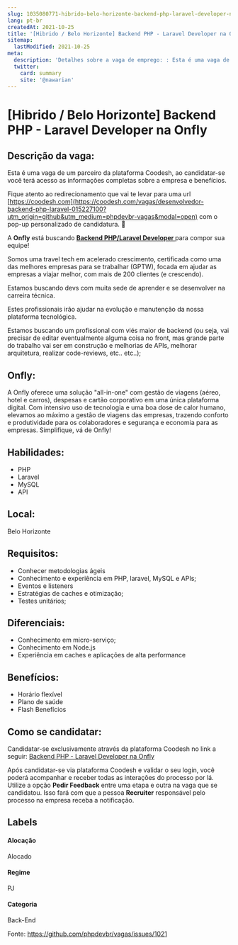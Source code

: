 ```yaml
---
slug: 1035080771-hibrido-belo-horizonte-backend-php-laravel-developer-na-onfly
lang: pt-br
createdAt: 2021-10-25
title: '[Hibrido / Belo Horizonte] Backend PHP - Laravel Developer na Onfly - Vaga de Emprego'
sitemap:
  lastModified: 2021-10-25
meta:
  description: 'Detalhes sobre a vaga de emprego: : Esta é uma vaga de um parceiro da plataforma Coodesh, ao candidatar-se você terá acesso as informações completas sobre a empresa e benefícios.  Fique atento ao redirecionamento que vai te levar para uma url [https://coodesh.com](https://coodesh.com/vagas/desenvolvedor-backend-php-laravel-015227100?utm_origin=github&utm_medium=phpdevbr-vagas&modal=open) com o pop-up personalizado de candidatura. 👋 <p>A <strong>Onfly </strong>está buscando <strong><ins>Backend PHP/Laravel Developer </ins></strong>para compor sua equipe!</p> <p>Somos uma travel tech em acelerado crescimento, certificada como uma das melhores empresas para se trabalhar (GPTW), focada em ajudar as empresas a viajar melhor, com mais de 200 clientes (e crescendo).</p> <p>Estamos buscando devs com muita sede de aprender e se desenvolver na carreira técnica.&nbsp;</p> <p>Estes profissionais irão ajudar na evolução e manutenção da nossa plataforma tecnológica.</p> <p>Estamos buscando um profissional com viés maior de backend (ou seja, vai precisar de editar eventualmente alguma coisa no front, mas grande parte do trabalho vai ser em construção e melhorias de APIs, melhorar arquitetura, realizar code-reviews, etc.. etc..);</p>'
  twitter:
    card: summary
    site: '@nawarian'
---
```


# [Hibrido / Belo Horizonte] Backend PHP - Laravel Developer na Onfly

## Descrição da vaga: 
Esta é uma vaga de um parceiro da plataforma Coodesh, ao candidatar-se você terá acesso as informações completas sobre a empresa e benefícios.


Fique atento ao redirecionamento que vai te levar para uma url [https://coodesh.com](https://coodesh.com/vagas/desenvolvedor-backend-php-laravel-015227100?utm_origin=github&utm_medium=phpdevbr-vagas&modal=open) com o pop-up personalizado de candidatura. 👋
<p>A <strong>Onfly </strong>está buscando <strong><ins>Backend PHP/Laravel Developer </ins></strong>para compor sua equipe!</p>
<p>Somos uma travel tech em acelerado crescimento, certificada como uma das melhores empresas para se trabalhar (GPTW), focada em ajudar as empresas a viajar melhor, com mais de 200 clientes (e crescendo).</p>
<p>Estamos buscando devs com muita sede de aprender e se desenvolver na carreira técnica.&nbsp;</p>
<p>Estes profissionais irão ajudar na evolução e manutenção da nossa plataforma tecnológica.</p>
<p>Estamos buscando um profissional com viés maior de backend (ou seja, vai precisar de editar eventualmente alguma coisa no front, mas grande parte do trabalho vai ser em construção e melhorias de APIs, melhorar arquitetura, realizar code-reviews, etc.. etc..);</p>

## Onfly: 
 <p>A Onfly oferece uma solução "all-in-one" com gestão de viagens (aéreo, hotel e carros), despesas e cartão corporativo em uma única plataforma digital. Com intensivo uso de tecnologia e uma boa dose de calor humano, elevamos ao máximo a gestão de viagens das empresas, trazendo conforto e produtividade para os colaboradores e segurança e economia para as empresas.  Simplifique, vá de Onfly!</p>
</p>

 ## Habilidades: 
 - PHP 
- Laravel 
- MySQL 
- API
## Local: 
 Belo Horizonte
## Requisitos: 
 - Conhecer metodologias ágeis 
- Conhecimento e experiência em  PHP, laravel, MySQL e APIs; 
- Eventos e listeners 
- Estratégias de caches e otimização; 
- Testes unitários;
## Diferenciais: 
 - Conhecimento em micro-serviço; 
- Conhecimento em Node.js 
- Experiência em caches e aplicações de alta performance
## Benefícios: 
 - Horário flexível 
- Plano de saúde 
- Flash Benefícios
## Como se candidatar:
Candidatar-se exclusivamente através da plataforma Coodesh no link a seguir: [Backend PHP - Laravel Developer na Onfly](https://coodesh.com/vagas/desenvolvedor-backend-php-laravel-015227100?utm_origin=github&utm_medium=phpdevbr-vagas&modal=open)


Após candidatar-se via plataforma Coodesh e validar o seu login, você poderá acompanhar e receber todas as interações do processo por lá. Utilize a opção **Pedir Feedback** entre uma etapa e outra na vaga que se candidatou. Isso fará com que a pessoa **Recruiter** responsável pelo processo na empresa receba a notificação.
## Labels
#### Alocação
Alocado
#### Regime
PJ
#### Categoria
Back-End

Fonte: https://github.com/phpdevbr/vagas/issues/1021